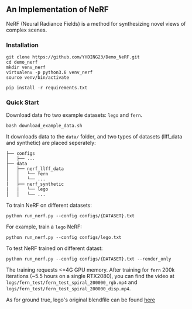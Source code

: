 ## An Implementation of NeRF

NeRF (Neural Radiance Fields) is a method for synthesizing novel views of complex scenes. 

### Installation
```angular2html
git clone https://github.com/YHDING23/Demo_NeRF.git
cd demo_nerf
mkdir venv_nerf
virtualenv -p python3.6 venv_nerf
source venv/bin/activate

pip install -r requirements.txt
```

### Quick Start
Download data fro two example datasets: `lego` and `fern`.
```angular2html
bash download_example_data.sh
```
It downloads data to the `data/` folder, and two types of datasets (llff_data and synthetic) are placed seperately:
```angular2html
├── configs                                                                                                       
│   ├── ...                                                                                      
├── data                                                                                                                                                                                                       
│   ├── nerf_llff_data                                                                                                  
│   │   └── fern
│   │   └── ... 
|   ├── nerf_synthetic
|   |   └── lego
│   │   └── ...
```
To train NeRF on different datasets:
```angular2html
python run_nerf.py --config configs/{DATASET}.txt
```

For example, train a `lego` NeRF:
```angular2html
python run_nerf.py --config configs/lego.txt
```

To test NeRF trained on different datast:
```angular2html
python run_nerf.py --config configs/{DATASET}.txt --render_only
```
The training requests <=4G GPU memory. After training for `fern` 200k iterations (~5.5 hours on a single RTX2080), you can find the video at `logs/fern_test/fern_test_spiral_200000_rgb.mp4` and `logs/fern_test/fern_test_spiral_200000_disp.mp4`. 


As for ground true, lego's original blendfile can be found [here](https://drive.google.com/file/d/1Fi_qRigSVQst2rA_DNOxflakVl1bBrJv/view?usp=sharing)
